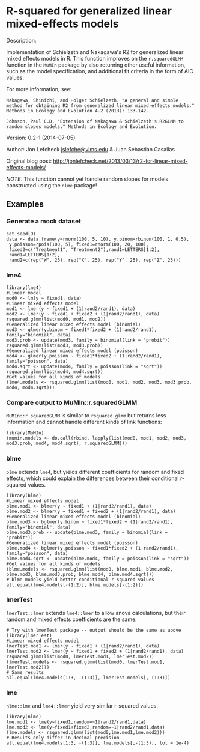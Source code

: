 # R-squared for generalized linear mixed-effects models

Description: 

Implementation of Schielzeth and Nakagawa's R2 for generalized linear mixed effects models in R. This function improves on the `r.squaredGLMM` function in the `MuMIn` package by also returning other useful information, such as the model specification, and additional fit criteria in the form of AIC values.

For more information, see: 

    Nakagawa, Shinichi, and Holger Schielzeth. "A general and simple method for obtaining R2 from generalized linear mixed‐effects models." Methods in Ecology and Evolution 4.2 (2013): 133-142.
    
    Johnson, Paul C.D. "Extension of Nakagawa & Schielzeth's R2GLMM to random slopes models." Methods in Ecology and Evolution.

Version: 0.2-1 (2014-07-05)

Author: Jon Lefcheck <jslefche@vims.edu> & Juan Sebastian Casallas

Original blog post: http://jonlefcheck.net/2013/03/13/r2-for-linear-mixed-effects-models/

*NOTE:* This function cannot yet handle random slopes for models constructed using the `nlme` package!


## Examples

### Generate a mock dataset

```
set.seed(9)
data <- data.frame(y=rnorm(100, 5, 10), y.binom=rbinom(100, 1, 0.5),
 y.poisson=rpois(100, 5), fixed1=rnorm(100, 20, 100),
 fixed2=c("Treatment1", "Treatment2"),rand1=LETTERS[1:2],
 rand1=LETTERS[1:2],
 rand2=c(rep("W", 25), rep("X", 25), rep("Y", 25), rep("Z", 25)))
```

### lme4
```
library(lme4)
#Linear model
mod0 <- lm(y ~ fixed1, data)
#Linear mixed effects model
mod1 <- lmer(y ~ fixed1 + (1|rand2/rand1), data)
mod2 <- lmer(y ~ fixed1 + fixed2 + (1|rand2/rand1), data)
rsquared.glmm(list(mod0, mod1, mod2))
#Generalized linear mixed effects model (binomial)
mod3 <- glmer(y.binom ~ fixed1*fixed2 + (1|rand2/rand1), family="binomial", data)
mod3.prob <- update(mod3, family = binomial(link = "probit"))
rsquared.glmm(list(mod3, mod3.prob))
#Generalized linear mixed effects model (poisson)
mod4 <- glmer(y.poisson ~ fixed1*fixed2 + (1|rand2/rand1), family="poisson", data)
mod4.sqrt <- update(mod4, family = poisson(link = "sqrt"))
rsquared.glmm(list(mod4, mod4.sqrt))
#Get values for all kinds of models
(lme4.models <- rsquared.glmm(list(mod0, mod1, mod2, mod3, mod3.prob, mod4, mod4.sqrt)))
```
### Compare output to MuMIn::r.squaredGLMM

`MuMIn::r.squaredGLMM` is similar to `rsquared.glmm` but returns less information and cannot handle different kinds of link functions:
```
library(MuMIn)
(mumin.models <- do.call(rbind, lapply(list(mod0, mod1, mod2, mod3, mod3.prob, mod4, mod4.sqrt), r.squaredGLMM)))
```

### blme

`blme` extends `lme4`, but yields different coefficients for random and fixed effects, which could explain the differences between their conditional r-squared values.

```
library(blme)
#Linear mixed effects model
blme.mod1 <- blmer(y ~ fixed1 + (1|rand2/rand1), data)
blme.mod2 <- blmer(y ~ fixed1 + fixed2 + (1|rand2/rand1), data)
#Generalized linear mixed effects model (binomial)
blme.mod3 <- bglmer(y.binom ~ fixed1*fixed2 + (1|rand2/rand1), family="binomial", data)
blme.mod3.prob <- update(blme.mod3, family = binomial(link = "probit"))
#Generalized linear mixed effects model (poisson)
blme.mod4 <- bglmer(y.poisson ~ fixed1*fixed2 + (1|rand2/rand1), family="poisson", data)
blme.mod4.sqrt <- update(blme.mod4, family = poisson(link = "sqrt"))
#Get values for all kinds of models
(blme.models <- rsquared.glmm(list(mod0, blme.mod1, blme.mod2, blme.mod3, blme.mod3.prob, blme.mod4, blme.mod4.sqrt)))
# blme models yield better conditional r-squared values
all.equal(lme4.models[-(1:2)], blme.models[-(1:2)])
```

### lmerTest

`lmerTest::lmer` extends `lme4::lmer` to allow anova calculations, but their random and mixed effects coefficients are the same.

```
# Try with lmerTest package -- output should be the same as above
library(lmerTest)
#Linear mixed effects model
lmerTest.mod1 <- lmer(y ~ fixed1 + (1|rand2/rand1), data)
lmerTest.mod2 <- lmer(y ~ fixed1 + fixed2 + (1|rand2/rand1), data)
rsquared.glmm(list(mod0, lmerTest.mod1, lmerTest.mod2))
(lmerTest.models <- rsquared.glmm(list(mod0, lmerTest.mod1, lmerTest.mod2)))
# Same results
all.equal(lme4.models[1:3, -(1:3)], lmerTest.models[,-(1:3)])
```

### lme

`nlme::lme` and `lme4::lmer` yield very similar r-squared values.

```
library(nlme)
lme.mod1 <- lme(y~fixed1,random=~1|rand2/rand1,data)
lme.mod2 <- lme(y~fixed1+fixed2,random=~1|rand2/rand1,data)
(lme.models <- rsquared.glmm(list(mod0,lme.mod1,lme.mod2)))
# Results only differ in decimal precision
all.equal(lme4.models[1:3, -(1:3)], lme.models[,-(1:3)], tol = 1e-4)
```
